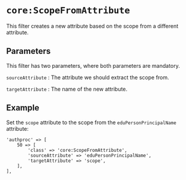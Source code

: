 `core:ScopeFromAttribute`
=========================

This filter creates a new attribute based on the scope from a different attribute.

Parameters
----------

This filter has two parameters, where both parameters are mandatory.

`sourceAttribute`
:   The attribute we should extract the scope from.

`targetAttribute`
:   The name of the new attribute.

Example
-------

Set the `scope` attribute to the scope from the `eduPersonPrincipalName` attribute:

    'authproc' => [
        50 => [
            'class' => 'core:ScopeFromAttribute',
            'sourceAttribute' => 'eduPersonPrincipalName',
            'targetAttribute' => 'scope',
        ],
    ],
